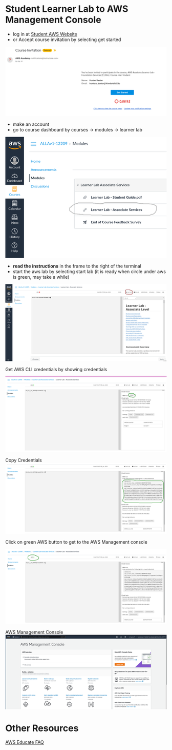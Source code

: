 # Student Learner Lab to AWS Management Console
- log in at [Student AWS Website](https://www.awsacademy.com/SiteLogin)
- or Accept course invitation by selecting get started

![.](screenshots/aws_academy_email.png)

- make an account
- go to course dashboard by courses -> modules -> learner lab

![.](screenshots/aws_learner_lab.png)

- **read the instructions** in the frame to the right of the terminal
- start the aws lab by selecting start lab (it is ready when circle under aws is green, may take a while)

![](screenshots/aws_start_lab.png)

Get AWS CLI credentials by showing credentials

![](screenshots/aws_academy_cli_button.png)

Copy Credentials
![](screenshots/aws_academy_cli_credentials.png)

Click on green AWS button to get to the AWS Management console

![](screenshots/aws_academy_ready.png)

AWS Management Console
![](screenshots/aws_management_console.png)

# Other Resources
[AWS Educate FAQ](https://aws.amazon.com/training/awsacademy/faq/)
